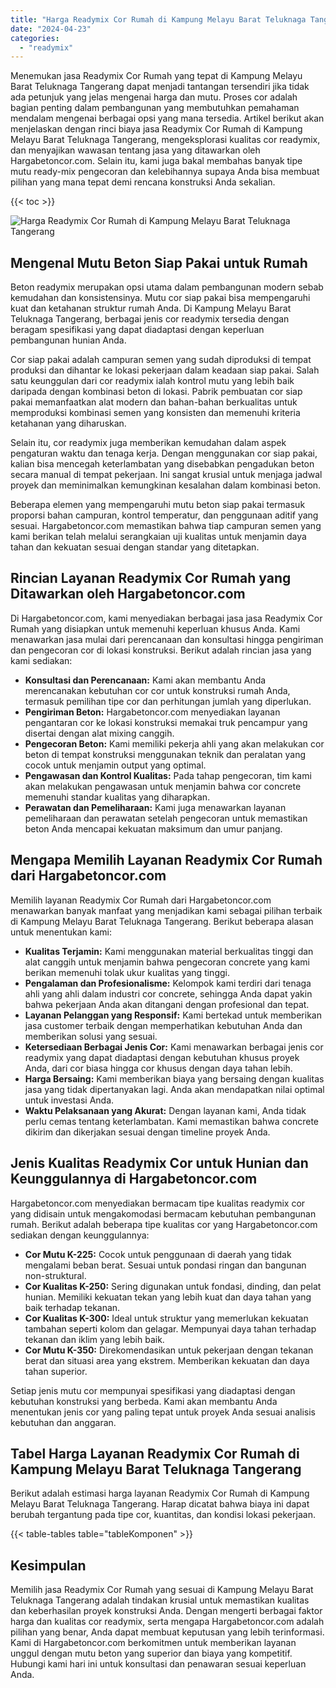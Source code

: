 ```yaml
---
title: "Harga Readymix Cor Rumah di Kampung Melayu Barat Teluknaga Tangerang"
date: "2024-04-23"
categories: 
  - "readymix"
---
```



Menemukan jasa Readymix Cor Rumah yang tepat di Kampung Melayu Barat Teluknaga Tangerang dapat menjadi tantangan tersendiri jika tidak ada petunjuk yang jelas mengenai harga dan mutu. Proses cor adalah bagian penting dalam pembangunan yang membutuhkan pemahaman mendalam mengenai berbagai opsi yang mana tersedia. Artikel berikut akan menjelaskan dengan rinci biaya jasa Readymix Cor Rumah di Kampung Melayu Barat Teluknaga Tangerang, mengeksplorasi kualitas cor readymix, dan menyajikan wawasan tentang jasa yang ditawarkan oleh Hargabetoncor.com. Selain itu, kami juga bakal membahas banyak tipe mutu ready-mix pengecoran dan kelebihannya supaya Anda bisa membuat pilihan yang mana tepat demi rencana konstruksi Anda sekalian.

{{< toc >}}

![Harga Readymix Cor Rumah di Kampung Melayu Barat Teluknaga Tangerang](https://hargareadymixid.github.io/hbc/readymix-hbc%20(37).png)

## Mengenal Mutu Beton Siap Pakai untuk Rumah

Beton readymix merupakan opsi utama dalam pembangunan modern sebab kemudahan dan konsistensinya. Mutu cor siap pakai bisa mempengaruhi kuat dan ketahanan struktur rumah Anda. Di Kampung Melayu Barat Teluknaga Tangerang, berbagai jenis cor readymix tersedia dengan beragam spesifikasi yang dapat diadaptasi dengan keperluan pembangunan hunian Anda.

Cor siap pakai adalah campuran semen yang sudah diproduksi di tempat produksi dan dihantar ke lokasi pekerjaan dalam keadaan siap pakai. Salah satu keunggulan dari cor readymix ialah kontrol mutu yang lebih baik daripada dengan kombinasi beton di lokasi. Pabrik pembuatan cor siap pakai memanfaatkan alat modern dan bahan-bahan berkualitas untuk memproduksi kombinasi semen yang konsisten dan memenuhi kriteria ketahanan yang diharuskan.

Selain itu, cor readymix juga memberikan kemudahan dalam aspek pengaturan waktu dan tenaga kerja. Dengan menggunakan cor siap pakai, kalian bisa mencegah keterlambatan yang disebabkan pengadukan beton secara manual di tempat pekerjaan. Ini sangat krusial untuk menjaga jadwal proyek dan meminimalkan kemungkinan kesalahan dalam kombinasi beton.

Beberapa elemen yang mempengaruhi mutu beton siap pakai termasuk proporsi bahan campuran, kontrol temperatur, dan penggunaan aditif yang sesuai. Hargabetoncor.com memastikan bahwa tiap campuran semen yang kami berikan telah melalui serangkaian uji kualitas untuk menjamin daya tahan dan kekuatan sesuai dengan standar yang ditetapkan.

## Rincian Layanan Readymix Cor Rumah yang Ditawarkan oleh Hargabetoncor.com

Di Hargabetoncor.com, kami menyediakan berbagai jasa jasa Readymix Cor Rumah yang disiapkan untuk memenuhi keperluan khusus Anda. Kami menawarkan jasa mulai dari perencanaan dan konsultasi hingga pengiriman dan pengecoran cor di lokasi konstruksi. Berikut adalah rincian jasa yang kami sediakan:

- **Konsultasi dan Perencanaan:** Kami akan membantu Anda merencanakan kebutuhan cor cor untuk konstruksi rumah Anda, termasuk pemilihan tipe cor dan perhitungan jumlah yang diperlukan.
- **Pengiriman Beton:** Hargabetoncor.com menyediakan layanan pengantaran cor ke lokasi konstruksi memakai truk pencampur yang disertai dengan alat mixing canggih.
- **Pengecoran Beton:** Kami memiliki pekerja ahli yang akan melakukan cor beton di tempat konstruksi menggunakan teknik dan peralatan yang cocok untuk menjamin output yang optimal.
- **Pengawasan dan Kontrol Kualitas:** Pada tahap pengecoran, tim kami akan melakukan pengawasan untuk menjamin bahwa cor concrete memenuhi standar kualitas yang diharapkan.
- **Perawatan dan Pemeliharaan:** Kami juga menawarkan layanan pemeliharaan dan perawatan setelah pengecoran untuk memastikan beton Anda mencapai kekuatan maksimum dan umur panjang.

## Mengapa Memilih Layanan Readymix Cor Rumah dari Hargabetoncor.com

Memilih layanan Readymix Cor Rumah dari Hargabetoncor.com menawarkan banyak manfaat yang menjadikan kami sebagai pilihan terbaik di Kampung Melayu Barat Teluknaga Tangerang. Berikut beberapa alasan untuk menentukan kami:

- **Kualitas Terjamin:** Kami menggunakan material berkualitas tinggi dan alat canggih untuk menjamin bahwa pengecoran concrete yang kami berikan memenuhi tolak ukur kualitas yang tinggi.
- **Pengalaman dan Profesionalisme:** Kelompok kami terdiri dari tenaga ahli yang ahli dalam industri cor concrete, sehingga Anda dapat yakin bahwa pekerjaan Anda akan ditangani dengan profesional dan tepat.
- **Layanan Pelanggan yang Responsif:** Kami bertekad untuk memberikan jasa customer terbaik dengan memperhatikan kebutuhan Anda dan memberikan solusi yang sesuai.
- **Ketersediaan Berbagai Jenis Cor:** Kami menawarkan berbagai jenis cor readymix yang dapat diadaptasi dengan kebutuhan khusus proyek Anda, dari cor biasa hingga cor khusus dengan daya tahan lebih.
- **Harga Bersaing:** Kami memberikan biaya yang bersaing dengan kualitas jasa yang tidak dipertanyakan lagi. Anda akan mendapatkan nilai optimal untuk investasi Anda.
- **Waktu Pelaksanaan yang Akurat:** Dengan layanan kami, Anda tidak perlu cemas tentang keterlambatan. Kami memastikan bahwa concrete dikirim dan dikerjakan sesuai dengan timeline proyek Anda.

## Jenis Kualitas Readymix Cor untuk Hunian dan Keunggulannya di Hargabetoncor.com

Hargabetoncor.com menyediakan bermacam tipe kualitas readymix cor yang didisain untuk mengakomodasi bermacam kebutuhan pembangunan rumah. Berikut adalah beberapa tipe kualitas cor yang Hargabetoncor.com sediakan dengan keunggulannya:

- **Cor Mutu K-225:** Cocok untuk penggunaan di daerah yang tidak mengalami beban berat. Sesuai untuk pondasi ringan dan bangunan non-struktural.
- **Cor Kualitas K-250:** Sering digunakan untuk fondasi, dinding, dan pelat hunian. Memiliki kekuatan tekan yang lebih kuat dan daya tahan yang baik terhadap tekanan.
- **Cor Kualitas K-300:** Ideal untuk struktur yang memerlukan kekuatan tambahan seperti kolom dan gelagar. Mempunyai daya tahan terhadap tekanan dan iklim yang lebih baik.
- **Cor Mutu K-350:** Direkomendasikan untuk pekerjaan dengan tekanan berat dan situasi area yang ekstrem. Memberikan kekuatan dan daya tahan superior.

Setiap jenis mutu cor mempunyai spesifikasi yang diadaptasi dengan kebutuhan konstruksi yang berbeda. Kami akan membantu Anda menentukan jenis cor yang paling tepat untuk proyek Anda sesuai analisis kebutuhan dan anggaran.

## Tabel Harga Layanan Readymix Cor Rumah di Kampung Melayu Barat Teluknaga Tangerang

Berikut adalah estimasi harga layanan Readymix Cor Rumah di Kampung Melayu Barat Teluknaga Tangerang. Harap dicatat bahwa biaya ini dapat berubah tergantung pada tipe cor, kuantitas, dan kondisi lokasi pekerjaan.

{{< table-tables table="tableKomponen" >}}

## Kesimpulan

Memilih jasa Readymix Cor Rumah yang sesuai di Kampung Melayu Barat Teluknaga Tangerang adalah tindakan krusial untuk memastikan kualitas dan keberhasilan proyek konstruksi Anda. Dengan mengerti berbagai faktor harga dan kualitas cor readymix, serta mengapa Hargabetoncor.com adalah pilihan yang benar, Anda dapat membuat keputusan yang lebih terinformasi. Kami di Hargabetoncor.com berkomitmen untuk memberikan layanan unggul dengan mutu beton yang superior dan biaya yang kompetitif. Hubungi kami hari ini untuk konsultasi dan penawaran sesuai keperluan Anda.
